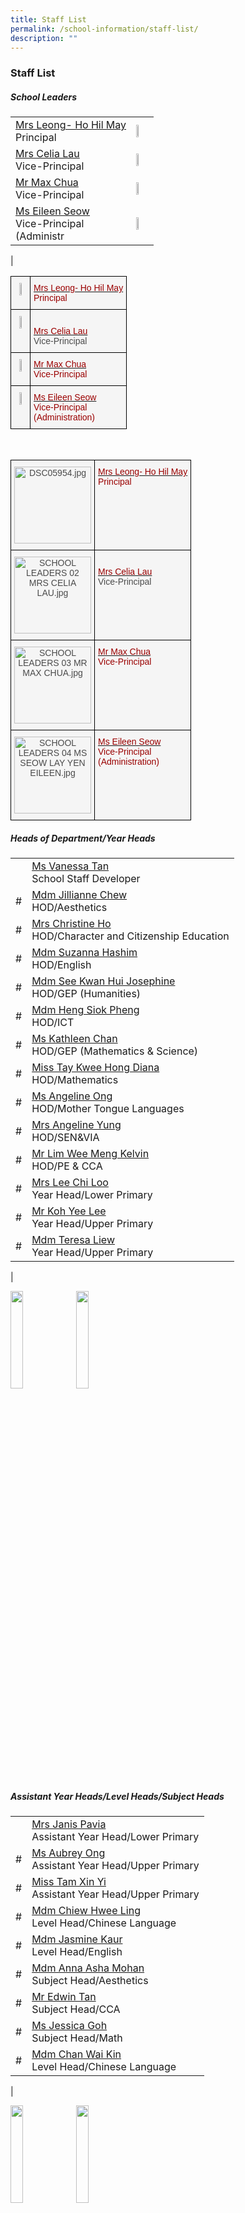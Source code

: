 ```yaml
---
title: Staff List
permalink: /school-information/staff-list/
description: ""
---
```

### **Staff List**
##### **School Leaders**

|  	|  	|
|---|---|
| [Mrs Leong- Ho Hil May](mailto:ho_hil_may@schools.gov.sg)<br>Principal	|   <img src="/images/cher1.jpg" style="width:30%">	|
| [Mrs Celia Lau](mailto:celia_choh@schools.gov.sg)<br>Vice-Principal 	| <img src="/images/cher2.jpg" style="width:30%"> 	|
| [Mr Max Chua](mailto:chua_thian_keong@schools.gov.sg)<br>Vice-Principal 	| <img src="/images/cher3.jpg" style="width:30%"> 	|
 [Ms Eileen Seow](mailto:seow_lay_yen@schools.gov.sg)<br>Vice-Principal<br>(Administr | <img src="/images/cher4.jpg" style="width:30%">|	
|

<style type="text/css">
.tg  {border-collapse:collapse;border-spacing:0;}
.tg td{border-color:black;border-style:solid;border-width:1px;font-family:Arial, sans-serif;font-size:14px;
  overflow:hidden;padding:10px 5px;word-break:normal;}
.tg th{border-color:black;border-style:solid;border-width:1px;font-family:Arial, sans-serif;font-size:14px;
  font-weight:normal;overflow:hidden;padding:10px 5px;word-break:normal;}
.tg .tg-abkp{background-color:#F5F5F5;color:#4B4B4B;text-align:left;vertical-align:top}
.tg .tg-9t3f{background-color:#F5F5F5;color:#4B4B4B;text-align:center;vertical-align:top}
.tg .tg-fh0b{background-color:#F5F5F5;color:#9A0000;text-align:left;vertical-align:top}
</style>
<table class="tg">
<thead>
  <tr>
    <th class="tg-9t3f"><img src="/images/cher1.jpg" style="width:20%"></th>
    <th class="tg-fh0b"><a href="mailto:ho_hil_may@schools.gov.sg"><span style="text-decoration:none;color:#9A0000">Mrs Leong- Ho Hil May</span></a><br>Principal<br></th>
  </tr>
</thead>
<tbody>
  <tr>
    <td class="tg-9t3f"><img src="/images/cher2.jpg" style="width:20%"></td>
    <td class="tg-abkp"><br><a href="mailto:celia_choh@schools.gov.sg"><span style="text-decoration:none;color:#9A0000">Mrs Celia Lau</span></a><br>Vice-Principal</td>
  </tr>
  <tr>
    <td class="tg-9t3f"><img src="/images/cher3.jpg" style="width:20%"></td>
    <td class="tg-fh0b"><a href="mailto:chua_thian_keong@schools.gov.sg"><span style="text-decoration:none;color:#9A0000">Mr Max Chua</span></a><br>Vice-Principal</td>
  </tr>
  <tr>
    <td class="tg-9t3f"><img src="/images/cher4.jpg" style="width:20%"></td>
    <td class="tg-fh0b"><a href="mailto:seow_lay_yen@schools.gov.sg"><span style="text-decoration:none;color:#9A0000">Ms Eileen Seow</span></a><br>Vice-Principal<br>(Administration)</td>
  </tr>
</tbody>
</table>

<style type="text/css">  
.tg  {border-collapse:collapse;border-spacing:0;}  
.tg td{border-color:black;border-style:solid;border-width:1px;font-family:Arial, sans-serif;font-size:14px;  
  overflow:hidden;padding:10px 5px;word-break:normal;}  
.tg th{border-color:black;border-style:solid;border-width:1px;font-family:Arial, sans-serif;font-size:14px;  
  font-weight:normal;overflow:hidden;padding:10px 5px;word-break:normal;}  
.tg .tg-abkp{background-color:#F5F5F5;color:#4B4B4B;text-align:left;vertical-align:top}  
.tg .tg-9t3f{background-color:#F5F5F5;color:#4B4B4B;text-align:center;vertical-align:top}  
.tg .tg-fh0b{background-color:#F5F5F5;color:#9A0000;text-align:left;vertical-align:top}  
</style>  
<table class="tg">  
<thead>  
  <tr>  
    <th class="tg-9t3f"><img src="[https://acspri.moe.edu.sg/qql/slot/u532/School%20Information/Staff%20List/2022%20Staff%20Pics/SL/DSC05954.jpg](https://acspri.moe.edu.sg/qql/slot/u532/School%20Information/Staff%20List/2022%20Staff%20Pics/SL/DSC05954.jpg)" alt="DSC05954.jpg" width="123"></th>  
    <th class="tg-fh0b"><a href="mailto:[ho\_hil\_may@schools.gov.sg](mailto:ho_hil_may@schools.gov.sg)"><span style="text-decoration:none;color:#9A0000">Mrs Leong- Ho Hil May</span></a><br>Principal<br></th>  
  </tr>  
</thead>  
<tbody>  
  <tr>  
    <td class="tg-9t3f"><img src="[https://acspri.moe.edu.sg/qql/slot/u532/School%20Information/Staff%20List/2022%20Staff%20Pics/SL/SCHOOL%20LEADERS%2002%20MRS%20CELIA%20LAU.jpg](https://acspri.moe.edu.sg/qql/slot/u532/School%20Information/Staff%20List/2022%20Staff%20Pics/SL/SCHOOL%20LEADERS%2002%20MRS%20CELIA%20LAU.jpg)" alt="SCHOOL LEADERS 02 MRS CELIA LAU.jpg" width="123"></td>  
    <td class="tg-abkp"><br><a href="mailto:[celia\_choh@schools.gov.sg](mailto:celia_choh@schools.gov.sg)"><span style="text-decoration:none;color:#9A0000">Mrs Celia Lau</span></a><br>Vice-Principal</td>  
  </tr>  
  <tr>  
    <td class="tg-9t3f"><img src="[https://acspri.moe.edu.sg/qql/slot/u532/School%20Information/Staff%20List/2022%20Staff%20Pics/SL/SCHOOL%20LEADERS%2003%20MR%20MAX%20CHUA.jpg](https://acspri.moe.edu.sg/qql/slot/u532/School%20Information/Staff%20List/2022%20Staff%20Pics/SL/SCHOOL%20LEADERS%2003%20MR%20MAX%20CHUA.jpg)" alt="SCHOOL LEADERS 03 MR MAX CHUA.jpg" width="123"></td>  
    <td class="tg-fh0b"><a href="mailto:[chua\_thian\_keong@schools.gov.sg](mailto:chua_thian_keong@schools.gov.sg)"><span style="text-decoration:none;color:#9A0000">Mr Max Chua</span></a><br>Vice-Principal</td>  
  </tr>  
  <tr>  
    <td class="tg-9t3f"><img src="[https://acspri.moe.edu.sg/qql/slot/u532/School%20Information/Staff%20List/2022%20Staff%20Pics/SL/SCHOOL%20LEADERS%2004%20MS%20SEOW%20LAY%20YEN%20EILEEN.jpg](https://acspri.moe.edu.sg/qql/slot/u532/School%20Information/Staff%20List/2022%20Staff%20Pics/SL/SCHOOL%20LEADERS%2004%20MS%20SEOW%20LAY%20YEN%20EILEEN.jpg)" alt="SCHOOL LEADERS 04 MS SEOW LAY YEN EILEEN.jpg" width="123"></td>  
    <td class="tg-fh0b"><a href="mailto:[seow\_lay\_yen@schools.gov.sg](mailto:seow_lay_yen@schools.gov.sg)"><span style="text-decoration:none;color:#9A0000">Ms Eileen Seow</span></a><br>Vice-Principal<br>(Administration)</td>  
  </tr>  
</tbody>  
</table>

##### **Heads of Department/Year Heads**

|  |  |
|---|---|
|  | [Ms Vanessa Tan](mailto:tan_bee_choo_b@moe.edu.sg)<br>School Staff Developer |
| # | [Mdm Jillianne Chew](mailto:jillianne_chew_li_ing@moe.edu.sg)<br>HOD/Aesthetics |
| # | [Mrs Christine Ho](mailto:tan_lay_hoon_christine@moe.edu.sg)<br>HOD/Character and Citizenship Education |
| # | [Mdm Suzanna Hashim](mailto:suzanna_hashim@moe.edu.sg)<br>HOD/English |
| # | [Mdm See Kwan Hui Jo](mailto:see_kwan_hui_josephine@moe.edu.sg)[sephine](mailto:see_kwan_hui_josephine@moe.edu.sg)<br>HOD/GEP (Humanities) |
| # | [Mdm Heng Siok Pheng](mailto:heng_siok_pheng@moe.edu.sg)<br>HOD/ICT |
| # | [Ms Kathleen Chan](mailto:chan_yin_hong_kathleen@moe.edu.sg)<br>HOD/GEP (Mathematics & Science) |
| # | [Miss Tay Kwee Hong Diana](mailto:tay_kwee_hong@moe.edu.sg)<br>HOD/Mathematics |
| # | [Ms Angeline Ong](mailto:ong_ghim_muay@moe.edu.sg)<br>HOD/Mother Tongue Languages |
| # | [Mrs Angeline Yung](mailto:chan_xiuwen@moe.edu.sg)<br>HOD/SEN&VIA<br> |
| # | [Mr Lim Wee Meng Kelvin](mailto:lim_wee_meng_kelvin@moe.edu.sg)<br>HOD/PE & CCA |
| # | [Mrs Lee Chi Loo](mailto:teo_chi_loo@moe.edu.sg)<br>Year Head/Lower Primary |
| # | [Mr Koh Yee Lee](mailto:koh_yee_lee@moe.edu.sg)<br>Year Head/Upper Primary |
| # | [Mdm Teresa Liew](mailto:liew_sin_tong_teresa@moe.edu.sg)<br>Year Head/Upper Primary |
|

<img src="/images/cher5.jpg" style="width:20%">
<img src="/images/cher18.jpg" style="width:20%">


##### **Assistant Year Heads/Level Heads/Subject Heads**

|  |  |
|---|---|
|  | [Mrs Janis Pavia](mailto:lau_kah_ling_janis@moe.edu.sg)<br>Assistant Year Head/Lower Primary |
| # |[Ms Aubrey Ong](mailto:ong_pei_khim_aubrey@moe.edu.sg)<br>Assistant Year Head/Upper Primary |
| # | [Miss Tam Xin Yi](mailto:tam_xin_yi@moe.edu.sg)<br>Assistant Year Head/Upper Primary |
| # |[Mdm Chiew Hwee Ling](mailto:chiew_hwee_ling@moe.edu.sg)<br>Level Head/Chinese Language |
| # | [Mdm Jasmine Kaur](mailto:jasmine_kaur@moe.edu.sg)<br>Level Head/English |
| # | [Mdm Anna Asha Mohan](mailto:anna_asha_mohan@moe.edu.sg)<br>Subject Head/Aesthetics |
| # | [Mr Edwin Tan](mailto:tan_loon_kiat_edwin@moe.edu.sg)<br>Subject Head/CCA |
| # | [Ms Jessica Goh](mailto:goh_siow_hwee@schools.gov.sg) <br>Subject Head/Math |
| # | [Mdm Chan Wai Kin](mailto:chan_wai_kin@moe.edu.sg)<br>Level Head/Chinese Language |
|

<img src="/images/cher19.jpg" style="width:20%">
<img src="/images/cher26.jpg" style="width:20%">

##### **Lead Teachers/Senior Teachers**

|  |  |
|---|---|
|  | [Mdm Chui Yuen Phun](chui_yuen_phun@moe.edu.sg)<br>Lead Teacher/English |
| # | [Mr Terry Tan](mailto:tan_chee_liang_terry@moe.edu.sg)<br>Lead Teacher/Mathematics |
| # | [Miss Kogilavani Vathumalai](mailto:kogilavani_vathumalai@moe.edu.sg)<br>Lead Teacher/Tamil Language |
| # | [Mrs Sharron Yap](mailto:tan_jian_horng@moe.edu.sg)<br>Senior Teacher/Art |
| # | [Mdm Ida Nonanseh Abdul Rahman](mailto:ida_nonanseh_abdul_rahman@moe.edu.sg)<br>Senior Teacher/English |
| # | [Mrs Farisa Hussain](mailto:farisa_begame_abdul_salam@moe.edu.sg)<br>Senior Teacher/Mathematics |
| # | [Mr Wan Mohamed Nazrith](mailto:wan_mohamed@moe.edu.sg)<br>Senior Teacher/Science |
|  # |[Ms Aminda Chua](mailto:aminda_chua_nyap_kin@moe.edu.sg)<br>Senior Teacher/Science  |
| # | [Mrs Gladys Lim](mailto:ng_siew_may_gladys@moe.edu.sg)<br>Senior Teacher/SEN |
| # | [Mdm Tan Yoke Joo](mailto:tan_yoke_joo@moe.edu.sg)<br>Senior Teacher/High Ability Learners |
|

<img src="/images/cher27.jpg" style="width:20%">
<img src="/images/cher36.jpg" style="width:20%">

##### **Teaching Staff**

|  |  |
|---|---|
|  | [Ms Adeline Goh](mailto:adeline_goh_pei_yin@moe.edu.sg)<br>Teacher |
|  # | [Mr Adrian Kum](mailto:kum_kin_meng@moe.edu.sg)<br>Teacher  |
|  # | [Ms Tan Bee Po](mailto:tan_bee_po@moe.edu.sg)<br>Teacher  |
|  # | [Mr Chan Tai Yao](mailto:chan_tai_yao@moe.edu.sg)<br>Science Coordinator  |
|  # | [Mr Benedict Yap](mailto:benedict_yap_hsien-min@moe.edu.sg)<br>Teacher  |
| #  | [Mr Benny Lau](mailto:lau_mun_yip_benny@moe.edu.sg)<br>Teacher  |
| # | [Mr Caleb Chua](mailto:caleb_chua@moe.edu.sg)<br>Teacher<br> |
| # | [Mr Chhoa Kok Kheng](mailto:chhoa_kok_kheng@moe.edu.sg)<br>Teacher |
|  # |   [Mr Koh Chaik Khoon](mailto:koh_chaik_khoon@moe.edu.sg)<br>Teacher  |
| #   |   [Mr Colin Sim](mailto:sim_yaowen_colin@moe.edu.sg)<br>Teacher |
|  # | [Mr Charles Zhang](mailto:zhang_zong_yang_charles@moe.edu.sg)<br>Teacher |
|  # | [Mr Daniel Chua](mailto:chua_hoe_leong@moe.edu.sg)<br>Teacher  |
| #  |   [Mrs Dawn Wee](mailto:wong_seow_seah_dawn@moe.edu.sg)<br>Teacher  |
|  # | [Mdm Divya Dharshini](mailto:divya_dharshini_harikrishan@moe.edu.sg)<br>Teacher  |
|  # | [Mr Edmund Wu](mailto:edmund_wu_kok_ming@moe.edu.sg)<br>Teacher   |
|  # |   [Mrs Gomathi Ravindra](mailto:gomathi_ravindra@moe.edu.sg)<br>Teacher |
| #  |   [Miss Ngoh Gek Luan](mailto:ngoh_gek_luan@moe.edu.sg)<br>Teacher |
| #   | [Mrs Geraldine Ortega](mailto:geraldine_ortega@moe.edu.sg)<br>Teacher   |
| #   | [Mr George Mui Seng Chiu](mailto:george_mui_seng_chiu@moe.edu.sg)<br>Teacher  |
| #   | [Mrs Jasmine Lim](mailto:ong_cui_yun@moe.edu.sg)<br>Teacher   |
|  # |   [Mdm Jeannie Yeo](mailto:yeo_mui_chng_jeannie@moe.edu.sg)<br>Teacher |
| #  |   [Mdm Jessica Lai](mailto:jessica_lai_kit_mun@moe.edu.sg)<br>Teacher |
|  # |   [Mrs Jess Teng](mailto:jess_teng-chong_su_hwa@moe.edu.sg)<br>Teacher |
| #   |   [Mdm Jovina Tan](mailto:jovina_tan_chai_hong@moe.edu.sg)<br>Teacher |
| # | [Mr Kelvin Chan Yong Meng](mailto:kelvin_chan_yong_meng@moe.edu.sg)<br>Teacher  |
|  # |   [Mr Leon Ho Yoong Kian](mailto:ho_yoong_kian@moe.edu.sg)<br>Teacher |
| #  | [Mdm Leong Lilian](mailto:leong_lilian@moe.edu.sg)<br>Teacher  |
| #   |   [Mdm Li Chunju](mailto:li_chunju@moe.edu.sg)<br>Teacher  |
| #   |   [Ms Luo Cuixin](mailto:luo_cuixin@moe.edu.sg)<br>Teacher  |
| #  | [Mrs Neo Lin Li](mailto:tan_lin_li@moe.edu.sg)<br>Discipline Co-ordinator |
| #   | [Ms Ho Lim Hwei](mailto:ho_lim_hwei@moe.edu.sg)<br>Teacher  |
|  # | [Mr Mark Leong](mailto:mark%20leong_bao_wen_mark@moe.edu.sg)<br>Teacher  |
|  # | [Miss Mazeedah M Azmi](mailto:mazeedah_mohamed_azmi@moe.edu.sg)<br>Teacher |
|  # |   [Mdm Wong Mei Kuen](mailto:wong_mei_kuen@moe.edu.sg)<br>Teacher |
| #  | [Mdm Najuma Banu](mailto:najuma_banu@moe.edu.sg)<br>Teacher  |
| #  | [Mdm Norharyati Harun](mailto:norharyati_harun@moe.edu.sg)<br>Teacher  |
|  # | [Miss Patricia Lim](mailto:natasha_patricia_lim@moe.edu.sg)<br>Teacher |
| #  |   [Mr Tan Poo Loy](mailto:tan_poo_loy@moe.edu.sg)<br>Teacher |
| #  | [Mdm Punita K](mailto:punitha_kasipandy@moe.edu.sg)<br>Teacher  |
| #  |   [Mdm Renuka Devi Windersalam](mailto:windersalam_renuka_devi@moe.edu.sg)<br>Teacher |
|  # |   [Mr Seow Kian Yong](mailto:seow_kian_yong@moe.edu.sg)<br>Teacher |
| # | [Mr Ho Shin Hoo](mailto:ho_shin_hoo@moe.edu.sg)<br>Teacher |
|  # |   [Mrs Shirley Toh](mailto:katherine_shirley_shanti_doray@moe.edu.sg)<br>Teacher |
|  # |   [Mdm Cheong Sinh Mei](mailto:cheong_sinh_mei@acsp.sg)<br>Teacher |
|  # |   [Mdm Siti Karmila Abu](mailto:siti_karmila_abu@moe.edu.sg)<br>Teacher |
|  # | [Ms Siti Masyita](mailto:siti_masyita_mohammad_ali@moe.edu.sg)<br>Teacher  |
| #   | [Ms Siti Nurjannah](mailto:siti_nurjannah_saaet@moe.edu.sg)<br>EL Co-ordinator |
|   # | [Mdm Sarah Su](mailto:su_xinhui_sarah@moe.edu.sg)<br>Teacher |
| #  | [Mdm Chan Soo Ping](mailto:chan_soo_ping@moe.edu.sg)<br>Teacher   |
| #  | [Mdm Sri Dewi Md Hashim](mailto:sri_dewi_mohamed_hashim@moe.edu.sg)<br>Teacher  |
| #  | [Mr Stanley Yeo](mailto:yeo_hwee_meng_stanley@moe.edu.sg)<br>Teacher  |
| #   | [Mdm Loh Su Hian](mailto:loh_su_hian@moe.edu.sg)<br>Teacher  |
| #   | [Mrs Suja Anbazhagan](mailto:anbazhagansuja_a@moe.edu.sg)<br>Teacher  |
|  # | [Mrs Lee Ting Ting](mailto:foo_ting_ting@moe.edu.sg)<br>Teacher  |
|  # | [Mrs Vanessa Lim](mailto:lee_hui_cher_vanessa@moe.edu.sg)<br>Teacher  |
| #  | [Mr Vijayakumaran G](mailto:vijayakumaran_govindasamy@moe.edu.sg)<br>Teacher  |
|  # |   [Mdm Wendy Tan](mailto:tan_poh_yee@moe.edu.sg)<br>Teacher |
| # | [Mrs Hoong  Xiu Qin](mailto:hoong_xiu_qin@moe.edu.sg)<br>Teacher |
| # | [Ms Lum Yick Thim](mailto:lum_yick_thim@moe.edu.sg)<br>Teacher |
|  # |   [Miss Tay Ying Ying](mailto:tay_ying_ying@moe.edu.sg)<br>Teacher |
| # | [Ms Tay Yu Juan](mailto:tay_yu_juan@moe.edu.sg)<br>Teacher |
|  # | [Ms Woon Yuet Meng](mailto:woon_yuet_meng@moe.edu.sg)<br> Teacher |
| # | [Mdm Zahara Osman](mailto:zahara_osman@moe.edu.sg)<br>Teacher |
| # | [Mdm Zarinah Md Eunos](mailto:zarinah_mohamed_eunos@moe.edu.sg)<br>Teacher |
|  # | [Ms Zubaidah Bte Sheik Md Isha](mailto:zubaidah_sheik_mohamed_ishak@moe.edu.sg)k<br>Teacher  |
| # | [Miss Fong Wui Yen](mailto:fong_wui_yen@moe.edu.sg)<br>Teacher |
| # | [Mdm Sheryn Pang](mailto:pang_shing_hsiu@moe.edu.sg)<br>Teacher |
| # | [Ms Huang Li](mailto:Huang_li@moe.edu.sg)<br>Teacher |
| # | [Mr Tan Yew Chai](mailto:tan_yew_chai@moe.edu.sg)<br>Teacher |
| # | [Mrs Christina Tan](mailto:lim_peck_hwee_christina@moe.edu.sg)<br>Teacher |
| # | [Mdm Teo Chin Wen](mailto:Teo_Chin_Wen@moe.edu.sg)<br>Teacher<br> |
| # | [Miss Ho Hui Xin](mailto:ho_hui_xin@moe.edu.sg)<br>Teacher |
| #<br> | [Mdm Jenn Ang](mailto:jenn_ang@moe.edu.sg)<br>Teacher |
| #<br><br><br> | [Mrs  Koay Guimei](http://he_guimei@moe.edu.sg/) <br>Teacher |
| #  |   [Miss Ong Jia Qi](mailto:ong_jia_qi@acsp.sg)<br>Teacher  |
| # | [Mr Chong Kek Shin](mailto:chong.kek.shin@acsp.sg)<br>Editor |
|

<img src="/images/cher112.jpg" style="width:20%">


##### **Allied Educators**

|  |  |
|---|---|
|  | [Miss Daphne Heng](mailto:heng_syn_yee_daphne@moe.edu.sg)<br>AED/LBS |
| # | [Mr Muhammad Jumadi](mailto:muhammad_jumadi_jamaludin@moe.edu.sg)<br>Senior AED/LBS |
| # | [Ms Jane Chong](mailto:chong_mee_fong_jane@moe.edu.sg)<br>AED/LBS |
| # | [Mr Richard Goh](mailto:goh_teoh_chuan@moe.edu.sg)<br>AED/T&L |
|

<img src="/images/cher113.jpg" style="width:20%">
<img src="/images/cher116.jpg" style="width:20%">

##### **Executive and Administration Staff**

|  |  |
|---|---|
|   | [Mr Lee Yong Yiang](mailto:lee_yong_yiang@moe.edu.sg)<br>Operations Manager |
|  # | [Mr Keith Chong](mailto:Keith%20Chong%20%3Ckeith_chong@acsp.sg%3E)<br>Operations Manager  |
|# | [Mr Ernest Fu](mailto:Ernest_Fu@schools.gov.sg)<br>Admin Manager  |
| #  | [Miss Lim Siew Lay](mailto:lim_siew_lay_a@schools.gov.sg)<br>Admin Manager  |
| #  | [Ms Chia Siang Keng](mailto:chia_siang_keng@moe.edu.sg)<br> Corporate Support Officer |
| #  | [Mdm Vasundara Devi](mailto:vasundara_devi@moe.edu.sg)<br>Corporate Support Office  |
|  <br># | Ms Anupriya<br>Admin Assistant  |
| #  | Ms Marsytha<br>Laboratory Assistant  |
|  # | Ms Abidah Bte Hussein<br>Librarian  |
| #  | Mr Muhd Fuad<br>Operations Support Officer<br>6250 1633  |
|  # | Mr Jahroni Karadi<br>Operations Support Officer<br>6250 1633  |
|  # | Mr Juhari Emin<br>Operations Support Officer<br>6250 1633  |
|  # | Mdm Letchimi A<br>Operations Support Officer<br>6250 1633  |
|  # | Mdm Saeyah<br>Operations Support Officer  |
| #  | [Mr Lee Byung Woo](mailto:Lee_Byung_Woo@moe.edu.sg)<br> ICT Manager  |
|  # | [Ms Angelinea Tan](mailto:Tan_Qian_Ning_Angelina@schools.gov.sg)<br>Admin Executive  |
| #<br> | Ms Asiah Bibi Binte Ali<br>Corporate Support Officer  |
|

<img src="/images/admin1.jpg" style="width:20%">
<img src="/images/admin17.jpg" style="width:20%">

##### **School Counsellor**

|  |  |
|---|---|
|  | [Mr Desmond Liew](mailto:liew_shuh_onn@moe.edu.sg)<br>Senior School Counsellor  |
|  # | [Mdm Chan Chee Har](mailto:chan_chee_har@acsp.sg)<br>Part-time School Counsellor  |
|

<img src="/images/counsellor1.jpg" style="width:20%">
<img src="/images/counsellor2.jpg" style="width:20%">